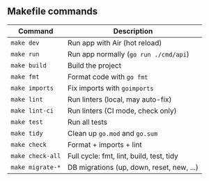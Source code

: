 ## Makefile commands

| Command         | Description                               |
|-----------------|-------------------------------------------|
| `make dev`      | Run app with Air (hot reload)             |
| `make run`      | Run app normally (`go run ./cmd/api`)     |
| `make build`    | Build the project                        |
| `make fmt`      | Format code with `go fmt`                 |
| `make imports`  | Fix imports with `goimports`              |
| `make lint`     | Run linters (local, may auto-fix)         |
| `make lint-ci`  | Run linters (CI mode, check only)         |
| `make test`     | Run all tests                             |
| `make tidy`     | Clean up `go.mod` and `go.sum`            |
| `make check`    | Format + imports + lint                   |
| `make check-all`| Full cycle: fmt, lint, build, test, tidy  |
| `make migrate-*`| DB migrations (up, down, reset, new, ...) |
